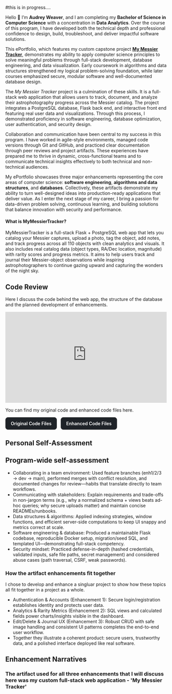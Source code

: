 #this is in progress....
<p>Hello 👋 I’m <strong>Audrey Weaver</strong>, and I am completing my <strong>Bachelor of Science in Computer Science</strong> with a concentration in <strong>Data Analytics</strong>. Over the course of this program, I have developed both the technical depth and professional confidence to design, build, troubleshoot, and deliver impactful software solutions.</p>

<p>This ePortfolio, which features my custom capstone project <a href="https://mymessiertracker.com" target="_blank" rel="noopener"><strong>My Messier Tracker</strong></a>, demonstrates my ability to apply computer science principles to solve meaningful problems through full-stack development, database engineering, and data visualization. Early coursework in algorithms and data structures strengthened my logical problem-solving foundation, while later courses emphasized secure, modular software and well-documented database design.</p>

<p>The <em>My Messier Tracker</em> project is a culmination of these skills. It is a full-stack web application that allows users to track, document, and analyze their astrophotography progress across the Messier catalog. The project integrates a PostgreSQL database, Flask back end, and interactive front end featuring real user data and visualizations. Through this process, I demonstrated proficiency in software engineering, database optimization, user authentication, and security design.</p>

<p>Collaboration and communication have been central to my success in this program. I have worked in agile-style environments, managed code versions through Git and GitHub, and practiced clear documentation through peer reviews and project artifacts. These experiences have prepared me to thrive in dynamic, cross-functional teams and to communicate technical insights effectively to both technical and non-technical audiences.</p>

<p>My ePortfolio showcases three major enhancements representing the core areas of computer science: <strong>software engineering</strong>, <strong>algorithms and data structures</strong>, and <strong>databases</strong>. Collectively, these artifacts demonstrate my ability to turn well-designed ideas into production-ready applications that deliver value. As I enter the next stage of my career, I bring a passion for data-driven problem solving, continuous learning, and building solutions that balance innovation with security and performance.</p>


#### What is MyMessierTracker?
MyMessierTracker is a full-stack Flask + PostgreSQL web app that lets you catalog your Messier captures, upload a photo, tag the object, add notes, and track progress across all 110 objects with clean analytics and visuals. It also includes real catalog data (object types, RA/Dec location, magnitude) with rarity scores and progress metrics. It aims to help users track and journal their Messier-object observations while inspiring astrophotographers to continue gazing upward and capturing the wonders of the night sky.


## Code Review
Here I discuss the code behind the web app, the structure of the database and the planned development of enhancements.

<div style="position:relative; padding-bottom:56.25%; height:0; overflow:hidden; max-width:100%;">
  <iframe
    src="https://www.youtube-nocookie.com/embed/fyCA9lOTE8Y"
    title="YouTube video player"
    style="position:absolute; top:0; left:0; width:100%; height:100%; border:0;"
    allow="accelerometer; autoplay; clipboard-write; encrypted-media; gyroscope; picture-in-picture; web-share"
    referrerpolicy="strict-origin-when-cross-origin"
    allowfullscreen>
  </iframe>
</div>

<style>
.section { margin-top: 24px; }     
.divider { margin: 24px 0; }       
</style>

You can find my original code and enhanced code files here.

<div style="display:flex;text-align:center;gap:12px;flex-wrap:wrap">
  <a href="https://[github.com/<you>/<repo>/tree/main/path/to/folderA](https://github.com/StellarNavi/StellarNavi.github.io/blob/main/Original%20Code%20Files)"
     target="_blank" rel="noopener"
     style="padding:10px 16px;border-radius:8px;border:1px solid #444;text-decoration:none;font-weight:600;background:#1f2328;color:#fff">
    Original Code Files
  </a>
  <a href="https://[github.com/<you>/<repo>/tree/main/path/to/folderB](https://github.com/StellarNavi/StellarNavi.github.io/blob/main/Updated%20Files)"
     target="_blank" rel="noopener"
     style="padding:10px 16px;border-radius:8px;border:1px solid #444;text-decoration:none;font-weight:600;background:#1f2328;color:#fff">
    Enhanced Code Files
  </a>
</div>


## Personal Self-Assessment


## Program-wide self-assessment
* Collaborating in a team environment: Used feature branches (enh1/2/3 → dev → main), performed merges with conflict resolution, and documented changes for review—habits that translate directly to team workflows.
* Communicating with stakeholders: Explain requirements and trade-offs in non-jargon terms (e.g., why a normalized schema + views beats ad-hoc queries; why secure uploads matter) and maintain concise READMEs/runbooks.
* Data structures & algorithms: Applied indexing strategies, window functions, and efficient server-side computations to keep UI snappy and metrics correct at scale.
* Software engineering & database: Produced a maintainable Flask codebase, reproducible Docker setup, migration/seed SQL, and templated UI—demonstrating full-stack competency.
* Security mindset: Practiced defense-in-depth (hashed credentials, validated inputs, safe file paths, secret management) and considered abuse cases (path traversal, CSRF, weak passwords).

### How the artifact enhancements fit together
  I chose to develop and enhance a singluar project to show how these topics all fit together in a project as a whole.
  
  * Authentication & Accounts (Enhancement 1): Secure login/registration establishes identity and protects user data.
  * Analytics & Rarity Metrics (Enhancement 2): SQL views and calculated fields power charts/insights visible in the dashboard.
  * Edit/Delete & Journal UX (Enhancement 3): Robust CRUD with safe image handling and consistent UI patterns completes the end-to-end user workflow.
  * Together they illustrate a coherent product: secure users, trustworthy data, and a polished interface deployed like real software.

## Enhancement Narratives

### The artifact used for all three enhancements that I will discuss here was my custom full-stack web application - 'My Messier Tracker'
